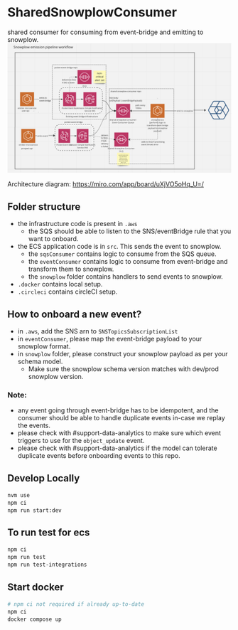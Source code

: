 # SharedSnowplowConsumer

shared consumer for consuming from event-bridge and emitting to snowplow.
![Architecture](snowplow.png)

Architecture diagram: https://miro.com/app/board/uXjVO5oHq_U=/

## Folder structure

- the infrastructure code is present in `.aws`
  - the SQS should be able to listen to the SNS/eventBridge rule that you want to onboard.
- the ECS application code is in `src`. This sends the event to snowplow.
  - the `sqsConsumer` contains logic to consume from the SQS queue.
  - the `eventConsumer` contains logic to consume from event-bridge and transform them to snowplow.
  - the `snowplow` folder contains handlers to send events to snowplow.
- `.docker` contains local setup.
- `.circleci` contains circleCI setup.

## How to onboard a new event?

- in `.aws`, add the SNS arn to `SNSTopicsSubscriptionList`
- in `eventConsumer`, please map the event-bridge payload to your snowplow format.
- in `snowplow` folder, please construct your snowplow payload as per your schema model.
  - Make sure the snowplow schema version matches with dev/prod snowplow version.

### Note:

- any event going through event-bridge has to be idempotent, and the consumer should be able to handle duplicate events in-case we replay the events.
- please check with #support-data-analytics to make sure which event triggers to use for the `object_update` event.
- please check with #support-data-analytics if the model can tolerate duplicate events before onboarding events to this repo.

## Develop Locally

```bash
nvm use
npm ci
npm run start:dev
```

## To run test for ecs

```bash
npm ci
npm run test
npm run test-integrations
```

## Start docker

```bash
# npm ci not required if already up-to-date
npm ci
docker compose up
```
